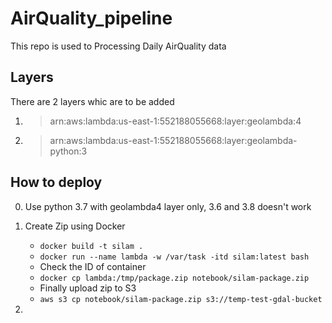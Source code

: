# AirQuality_pipeline
This repo is used to Processing Daily AirQuality data

## Layers
There are 2 layers whic are to be added
1. >arn:aws:lambda:us-east-1:552188055668:layer:geolambda:4
2. >arn:aws:lambda:us-east-1:552188055668:layer:geolambda-python:3

## How to deploy
0. Use python 3.7 with geolambda4 layer only, 3.6 and 3.8 doesn't work
1. Create Zip using Docker
    * `docker build -t silam .`
    * `docker run --name lambda -w /var/task -itd silam:latest bash`
    * Check the ID of container
    * `docker cp lambda:/tmp/package.zip notebook/silam-package.zip`
    * Finally upload zip to S3
    * `aws s3 cp notebook/silam-package.zip s3://temp-test-gdal-bucket`

2. 